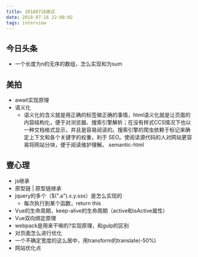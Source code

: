 ```yaml
---
title: 20180716面试
date: 2018-07-16 22:08:02
tags: interview
---
```


## 今日头条
- 一个长度为n的无序的数组，怎么实现和为sum

## 美拍
- await实现原理
- 语义化
    - 语义化的含义就是用正确的标签做正确的事情，html语义化就是让页面的内容结构化，便于对浏览器、搜索引擎解析；在没有样式CCS情况下也以一种文档格式显示，并且是容易阅读的。搜索引擎的爬虫依赖于标记来确定上下文和各个关键字的权重，利于 SEO。使阅读源代码的人对网站更容易将网站分块，便于阅读维护理解。
semantic-html

## 壹心理
- js继承
- 原型链 | 原型链继承
- jquery的多个（$(".a").x.y.sss）是怎么实现的
	- 每次执行到某个函数，return this
- Vue的生命周期，keep-alive的生命周期（active和isActive属性）
- Vue双向绑定原理
- webpack是用来干嘛的?实现原理，和gulp的区别
- 对页面怎么进行优化
- 一个不确定宽度的这么居中，用transform的translate(-50%)
- 网站优化点
